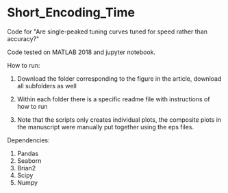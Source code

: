 # Short_Encoding_Time
Code for "Are single-peaked tuning curves tuned for speed rather than accuracy?"

Code tested on MATLAB 2018 and jupyter notebook.


How to run:
1. Download the folder corresponding to the figure in the article, download all subfolders as well

2. Within each folder there is a specific readme file with instructions of how to run

3. Note that the scripts only creates individual plots, the composite plots in the manuscript were manually put together using the eps files.

Dependencies:
1. Pandas
2. Seaborn
3. Brian2
4. Scipy
5. Numpy
